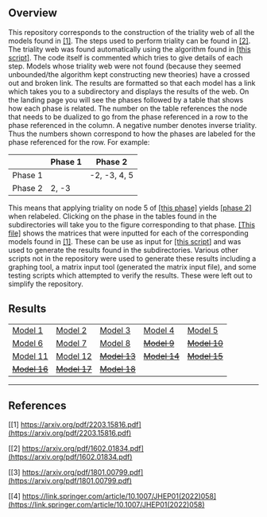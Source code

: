 ## Overview ##
This repository corresponds to the construction of the triality web of all the models found in [[1]](https://arxiv.org/pdf/2203.15816.pdf). The steps used to perform triality can be found in [[2]](https://arxiv.org/pdf/1602.01834.pdf#page=11). The triality web was found automatically using the algorithm found in [[this script]](https://github.com/mcarc011/Polytopes-TrialityWeb/blob/master/polytopes2.py). The code itself is commented which tries to give details of each step. Models whose triality web were not found (because they seemed unbounded/the algorithm kept constructing new theories) have a crossed out and broken link. The results are formatted so that each model has a link which takes you to a subdirectory and displays the results of the web. On the landing page you will see the phases followed by a table that shows how each phase is related. The number on the table references the node that needs to be dualized to go from the phase referenced in a row to the phase referenced in the column. A negative number denotes inverse triality. Thus the numbers shown correspond to how the phases are labeled for the phase referenced for the row. For example:

<div align="center">
  
||Phase 1|Phase 2|
|---|---|---|
Phase 1||-2, -3, 4, 5|
Phase 2|2, -3||
  
</div>

This means that applying triality on node 5 of [[this phase]](https://github.com/mcarc011/Polytopes-TrialityWeb/blob/master/figs/model3/model3_phase_0.png) yields [[phase 2]](https://github.com/mcarc011/Polytopes-TrialityWeb/blob/master/figs/model3/model3_phase_1.png) when relabeled. Clicking on the phase in the tables found in the subdirectories will take you to the figure corresponding to that phase. [[This file]](https://github.com/mcarc011/Polytopes-TrialityWeb/blob/master/testmatrix.py) shows the matrices that were inputted for each of the corresponding models found in [[1]](https://arxiv.org/pdf/2203.15816.pdf). These can be use as input for [[this script]](https://github.com/mcarc011/Polytopes-TrialityWeb/blob/master/polytopes2.py) and was used to generate the results found in the subdirectories. Various other scripts not in the repository were used to generate these results including a graphing tool, a matrix input tool (generated the matrix input file), and some testing scripts which attempted to verify the results. These were left out to simplify the repository.

## Results ##

<div align="center">
  
|   |   |   |   |   |
|---|---|---|---|---|
[Model 1](https://github.com/mcarc011/Polytopes-TrialityWeb/tree/master/figs/model1)|[Model 2](https://github.com/mcarc011/Polytopes-TrialityWeb/tree/master/figs/model2)|[Model 3](https://github.com/mcarc011/Polytopes-TrialityWeb/tree/master/figs/model3)|[Model 4](https://github.com/mcarc011/Polytopes-TrialityWeb/tree/master/figs/model4)|[Model 5](https://github.com/mcarc011/Polytopes-TrialityWeb/tree/master/figs/model5)|
[Model 6](https://github.com/mcarc011/Polytopes-TrialityWeb/tree/master/figs/model6)|[Model 7](https://github.com/mcarc011/Polytopes-TrialityWeb/tree/master/figs/model7)|[Model 8](https://github.com/mcarc011/Polytopes-TrialityWeb/tree/master/figs/model8)|~~[Model 9](https://github.com/mcarc011/Polytopes-TrialityWeb/tree/master/figs/model9)~~|~~[Model 10](https://github.com/mcarc011/Polytopes-TrialityWeb/tree/master/figs/model10)~~|
[Model 11](https://github.com/mcarc011/Polytopes-TrialityWeb/tree/master/figs/model11)|[Model 12](https://github.com/mcarc011/Polytopes-TrialityWeb/tree/master/figs/model12)|~~[Model 13](https://github.com/mcarc011/Polytopes-TrialityWeb/tree/master/figs/model13)~~|~~[Model 14](https://github.com/mcarc011/Polytopes-TrialityWeb/tree/master/figs/model14)~~|~~[Model 15](https://github.com/mcarc011/Polytopes-TrialityWeb/tree/master/figs/model15)~~|
~~[Model 16](https://github.com/mcarc011/Polytopes-TrialityWeb/tree/master/figs/model16)~~|~~[Model 17](https://github.com/mcarc011/Polytopes-TrialityWeb/tree/master/figs/model17)~~|~~[Model 18](https://github.com/mcarc011/Polytopes-TrialityWeb/tree/master/figs/model18)~~

</div>
  

----
## References ##
[[1] https://arxiv.org/pdf/2203.15816.pdf](https://arxiv.org/pdf/2203.15816.pdf)

[[2] https://arxiv.org/pdf/1602.01834.pdf](https://arxiv.org/pdf/1602.01834.pdf)

[[3] https://arxiv.org/pdf/1801.00799.pdf](https://arxiv.org/pdf/1801.00799.pdf)

[[4] https://link.springer.com/article/10.1007/JHEP01(2022)058](https://link.springer.com/article/10.1007/JHEP01(2022)058)
